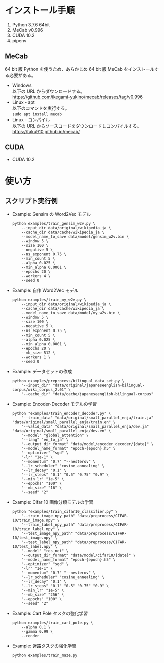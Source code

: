 # インストール手順
1. Python 3.7.6 64bit
1. MeCab v0.996
1. CUDA 10.2
1. pipenv

## MeCab
64 bit 版 Python を使うため、あらかじめ 64 bit 版 MeCab をインストールする必要がある。
- Windows  
以下の URL からダウンロードする。  
https://github.com/ikegami-yukino/mecab/releases/tag/v0.996
- Linux - apt  
以下のコマンドを実行する。  
`sudo apt install mecab`
- Linux - コンパイル  
以下の URL からソースコードをダウンロードしコンパイルする。  
https://taku910.github.io/mecab/

## CUDA
- CUDA 10.2

# 使い方
## スクリプト実行例
- Example: Gensim の Word2Vec モデル
    ```
    python examples/train_gensim_w2v.py \
        --input_dir data/original/wikipedia_ja \
        --cache_dir data/cache/wikipedia_ja \
        --model_name_to_save data/model/gensim_w2v.bin \
        --window 5 \
        --size 100 \
        --negative 5 \
        --ns_exponent 0.75 \
        --min_count 5 \
        --alpha 0.025 \
        --min_alpha 0.0001 \
        --epochs 20 \
        --workers 4 \
        --seed 0
    ```

- Example: 自作 Word2Vec モデル
    ```
    python examples/train_my_w2v.py \
        --input_dir data/original/wikipedia_ja \
        --cache_dir data/cache/wikipedia_ja \
        --model_name_to_save data/model/my_w2v.bin \
        --window 5 \
        --size 100 \
        --negative 5 \
        --ns_exponent 0.75 \
        --min_count 5 \
        --alpha 0.025 \
        --min_alpha 0.0001 \
        --epochs 20 \
        --mb_size 512 \
        --workers 1 \
        --seed 0
    ```

- Example: データセットの作成
    ```
    python examples/preprocess/bilingual_data_set.py \
        "--input_dir" "data/original/japaneseenglish-bilingual-corpus/wiki_corpus_2.01" \
        "--cache_dir" "data/cache/japaneseenglish-bilingual-corpus"
    ```

- Example: Encoder-Decoder モデルの学習
    ```
    python "examples/train_encoder_decoder.py" \
        "--train_data" "data/original/small_parallel_enja/train.ja" "data/original/small_parallel_enja/train.en" \
        "--valid_data" "data/original/small_parallel_enja/dev.ja" "data/original/small_parallel_enja/dev.en" \
        "--model" "global_attention" \
        "--lang" "en_to_ja" \
        "--output_dir_format" "data/model/encoder_decoder/{date}" \
        "--model_name_format" "epoch-{epoch}.h5" \
        "--optimizer" "sgd" \
        "-lr" "1e-1" \
        "--momentum" "0.7" "--nesterov" \
        "--lr_scheduler" "cosine_annealing" \
        "--lr_decay" "0.1" \
        "--lr_steps" "0.1" "0.5" "0.75" "0.9" \
        "--min_lr" "1e-5" \
        "--epochs" "100" \
        "--mb_size" "16" \
        "--seed" "2"
    ```

- Example: Cifar 10 画像分類モデルの学習
    ```
    python "examples/train_cifar10_classifier.py" \
        "--train_image_npy_path" "data/preprocess/CIFAR-10/train_image.npy" \
        "--train_label_npy_path" "data/preprocess/CIFAR-10/train_label.npy" \
        "--test_image_npy_path" "data/preprocess/CIFAR-10/test_image.npy" \
        "--test_label_npy_path" "data/preprocess/CIFAR-10/test_label.npy" \
        "--model" "res_net" \
        "--output_dir_format" "data/model/cifar10/{date}" \
        "--model_name_format" "epoch-{epoch}.h5" \
        "--optimizer" "sgd" \
        "-lr" "1e-1" \
        "--momentum" "0.7" "--nesterov" \
        "--lr_scheduler" "cosine_annealing" \
        "--lr_decay" "0.1" \
        "--lr_steps" "0.1" "0.5" "0.75" "0.9" \
        "--min_lr" "1e-5" \
        "--mb_size" "256" \
        "--epochs" "100" \
        "--seed" "2"
    ```

- Example: Cart Pole タスクの強化学習
    ```
    python examples/train_cart_pole.py \
        --alpha 0.1 \
        --gamma 0.99 \
        --render
    ```

- Example: 迷路タスクの強化学習
    ```
    python examples/train_maze.py
    ```
